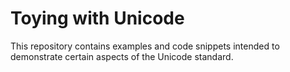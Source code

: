 # Toying with Unicode

This repository contains examples and code snippets intended to demonstrate certain aspects of the Unicode standard.